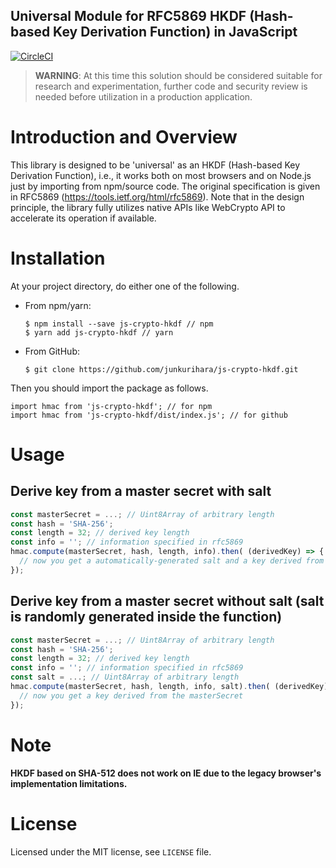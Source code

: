 Universal Module for RFC5869 HKDF (Hash-based Key Derivation Function) in JavaScript
--
[![CircleCI](https://circleci.com/gh/junkurihara/js-crypto-hkdf.svg?style=svg)](https://circleci.com/gh/junkurihara/js-crypto-hkdf)

> **WARNING**: At this time this solution should be considered suitable for research and experimentation, further code and security review is needed before utilization in a production application.

# Introduction and Overview
This library is designed to be 'universal' as an HKDF (Hash-based Key Derivation Function), i.e., it works both on most browsers and on Node.js just by importing from npm/source code. The original specification is given in RFC5869 (https://tools.ietf.org/html/rfc5869). Note that in the design principle, the library fully utilizes native APIs like WebCrypto API to accelerate its operation if available. 

# Installation
At your project directory, do either one of the following.

- From npm/yarn:
  ```shell
  $ npm install --save js-crypto-hkdf // npm
  $ yarn add js-crypto-hkdf // yarn
  ```
- From GitHub:
  ```shell
  $ git clone https://github.com/junkurihara/js-crypto-hkdf.git
  ```

Then you should import the package as follows.
```shell
import hmac from 'js-crypto-hkdf'; // for npm
import hmac from 'js-crypto-hkdf/dist/index.js'; // for github
```
  
# Usage
## Derive key from a master secret with salt
```javascript
const masterSecret = ...; // Uint8Array of arbitrary length
const hash = 'SHA-256';
const length = 32; // derived key length
const info = ''; // information specified in rfc5869
hmac.compute(masterSecret, hash, length, info).then( (derivedKey) => {
  // now you get a automatically-generated salt and a key derived from the masterSecret.
});
```

## Derive key from a master secret without salt (salt is randomly generated inside the function)
```javascript
const masterSecret = ...; // Uint8Array of arbitrary length
const hash = 'SHA-256';
const length = 32; // derived key length
const info = ''; // information specified in rfc5869
const salt = ...; // Uint8Array of arbitrary length
hmac.compute(masterSecret, hash, length, info, salt).then( (derivedKey) => {
  // now you get a key derived from the masterSecret
});
``` 

# Note
**HKDF based on SHA-512 does not work on IE due to the legacy browser's implementation limitations.**

# License
Licensed under the MIT license, see `LICENSE` file.